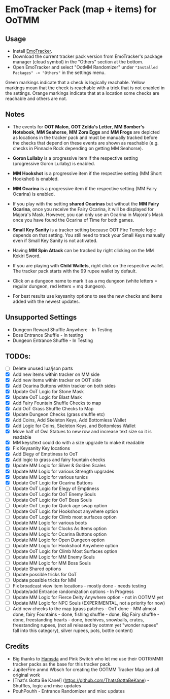 # EmoTracker Pack (map + items) for OoTMM

## Usage

- Install [EmoTracker](https://emotracker.net/download/).
- Download the current tracker pack version from EmoTracker's package manager (cloud symbol) in the "Others" section at the bottom.
- Open EmoTracker and select "OotMM Randomizer" under `"Installed Packages" -> "Others"` in the settings menu.

Green markings indicate that a check is logically reachable. Yellow markings mean that the check is reachable with a trick that is not enabled in the settings. Orange markings indicate that at a location some checks are reachable and others are not.

## Notes

- The events for **OOT Malon**, **OOT Zelda's Letter**, **MM Bomber's Notebook**, **MM Seahorse**, **MM Zora Eggs** and **MM Frogs** are depicted as locations in the tracker pack and must be manually tracked before the checks that depend on these events are shown as reachable (e.g. checks in Pinnacle Rock depending on getting MM Seahorse).

- **Goron Lullaby** is a progressive item if the respective setting (progressive Goron Lullaby) is enabled.

- **MM Hookshot** is a progressive item if the respective setting (MM Short Hookshot) is enabled.

- **MM Ocarina** is a progressive item if the respective setting (MM Fairy Ocarina) is enabled.

- If you play with the setting **shared Ocarinas** but without the **MM Fairy Ocarina**, once you receive the Fairy Ocarina, it will be displayed for Majora's Mask. However, you can only use an Ocarina in Majora's Mask once you have found the Ocarina of Time for both games.

- **Small Key Sanity** is a tracker setting because OOT Fire Temple logic depends on that setting. You still need to track your Small Keys manually even if Small Key Sanity is not activated.

- Having **MM Spin Attack** can be tracked by right clicking on the MM Kokiri Sword.

- If you are playing with **Child Wallets**, right click on the respective wallet. The tracker pack starts with the 99 rupee wallet by default.

- Click on a dungeon name to mark it as a mq dungeon (white letters = regular dungeon, red letters = mq dungeon).

- For best results use keysanity options to see the new checks and items added with the newest updates.
  
## Unsupported Settings

- Dungeon Reward Shuffle Anywhere - In Testing
- Boss Entrance Shuffle - In testing
- Dungeon Entrance Shuffle - In Testing

## TODOs:

- [ ] Delete unused lua/json parts
- [X] Add new items within tracker on MM side
- [X] Add new items within tracker on OOT side
- [X] Add Ocarina Buttons within tracker on both sides
- [X] Update OoT Logic for Stone Mask 
- [X] Update OoT Logic for Blast Mask
- [X] Add Fairy Fountain Shuffle Checks to map
- [X] Add OoT Grass Shuffle Checks to Map
- [X] Update Dungeon Checks (grass shuffle etc)
- [X] Add Coins, Add Skeleton Keys, Add Bottomless Wallet
- [X] Add Logic for Coins, Skeleton Keys, and Bottomless Wallet
- [X] Move half of Owl Statues to new row and increase text size so it is readable
- [X] MM keys/text could do with a size upgrade to make it readable
- [X] Fix Keysanity Key locations
- [X] Add Elegy of Emptiness to OoT
- [X] Add logic to grass and fairy fountain checks
- [X] Update MM Logic for Silver & Golden Scales
- [X] Update MM Logic for various Strength upgrades
- [X] Update MM Logic for various tunics
- [X] Update OoT Logic for Ocarina Buttons
- [ ] Update OoT Logic for Elegy of Emptiness
- [ ] Update OoT Logic for OoT Enemy Souls
- [ ] Update OoT Logic for OoT Boss Souls
- [ ] Update OoT Logic for Quick age swap option
- [ ] Update OoT Logic for Hookshoot anywhere option
- [ ] Update OoT Logic for Climb most surfaces option
- [ ] Update MM Logic for various boots
- [ ] Update MM Logic for Clocks As Items option
- [ ] Update MM Logic for Ocarina Buttons option
- [ ] Update MM Logic for Open Dungeon option
- [ ] Update MM Logic for Hookshoot Anywhere option
- [ ] Update OoT Logic for Climb Most Surfaces option
- [ ] Update MM Logic for MM Enemy Souls
- [ ] Update MM Logic for MM Boss Souls
- [ ] Update Shared options
- [ ] Update possible tricks for OoT
- [ ] Update possible tricks for MM
- [ ] Fix broadcast view item locations - mostly done - needs testing
- [ ] Update/add Entrance randomization options - In Progress
- [ ] Update MM Logic for Fierce Deity Anywhere option - not in OOTMM yet
- [ ] Update MM Logic for NPC Souls (EXPERIMENTAL, not a priority for now)
- [ ] Add new checks to the map (grass patches - OoT done - MM almost done, fairy Fountains - done, fishing shuffle - done, Big Fairy shuffle - done, freestanding hearts - done, beehives, snowballs, crates, freestanding rupees, (not all released by ootmm yet "wonder rupees" fall into this category), silver rupees, pots, bottle content)

## Credits

- Big thanks to [Hamsda](https://github.com/Hamsda/EmoTrackerPacks) and Pink Switch who let me use their OOTR/MMR tracker packs as the base for this tracker pack.
- JupiterFire anmd Wbsch for creating the OOTMM Tracker Map and all original work
- [That's Gotta Be Kane!] (https://github.com/ThatsGottaBeKane) - Shuffles, logic and misc updates
- PouhPouhh - Entrance Randomizer and misc updates
